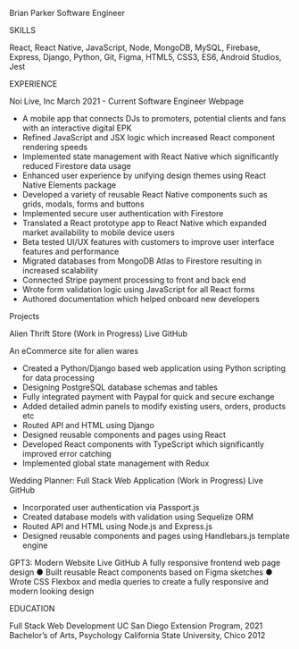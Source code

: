 Brian Parker Software Engineer



SKILLS

React, React Native, JavaScript, Node, MongoDB, MySQL, Firebase, Express, Django, Python, Git, Figma, HTML5, CSS3, ES6, Android Studios, Jest


EXPERIENCE

Noi Live, Inc										            March 2021 - Current
Software Engineer											         Webpage

* A mobile app that connects DJs to promoters, potential clients and fans with an interactive digital EPK
* Refined JavaScript and JSX logic which increased React component rendering speeds
* Implemented state management with React Native which significantly reduced Firestore data usage
* Enhanced user experience by unifying design themes using React Native Elements package
* Developed a variety of reusable React Native components such as grids, modals, forms and buttons
* Implemented secure user authentication with Firestore
* Translated a React prototype app to React Native which expanded market availability to mobile device users
* Beta tested UI/UX features with customers to improve user interface features and performance
* Migrated databases from MongoDB Atlas to Firestore resulting in increased scalability
* Connected Stripe payment processing to front and back end
* Wrote form validation logic using JavaScript for all React forms
* Authored documentation which helped onboard new developers




Projects

Alien Thrift Store (Work in Progress)								              Live  GitHub

An eCommerce site for alien wares
* Created a Python/Django based web application using Python scripting for data processing
* Designing PostgreSQL database schemas and tables
* Fully integrated payment with Paypal for quick and secure exchange
* Added detailed admin panels to modify existing users, orders, products etc
* Routed API and HTML using Django
* Designed reusable components and pages using React
* Developed React components with TypeScript which significantly improved error catching
* Implemented global state management with Redux

Wedding Planner: Full Stack Web Application (Work in Progress)					Live  GitHub


* Incorporated user authentication via Passport.js
* Created database models with validation using Sequelize ORM
* Routed API and HTML using Node.js and Express.js
* Designed reusable components and pages using Handlebars.js template engine

GPT3: Modern Website										                              Live  GitHub
A fully responsive frontend web page design
●	Built reusable React components based on Figma sketches
●	Wrote CSS Flexbox and media queries to create a fully responsive and modern looking design


EDUCATION

Full Stack Web Development						             UC San Diego Extension Program, 2021
Bachelor’s of Arts, Psychology						                California State University, Chico 2012
